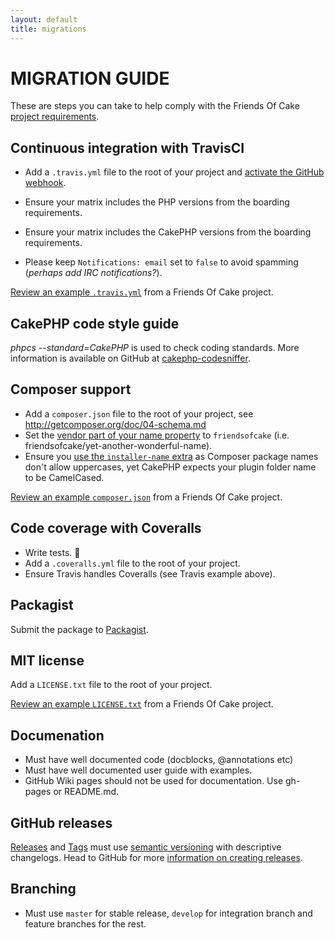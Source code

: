 ```yaml
---
layout: default
title: migrations
---
```


# MIGRATION GUIDE

These are steps you can take to help comply with the Friends Of Cake [project requirements](requirements.html).

## Continuous integration with TravisCI
- Add a `.travis.yml` file to the root of your project and [activate the GitHub webhook](http://docs.travis-ci.com/user/getting-started/#Step-two%3A-Activate-GitHub-Webhook).

- Ensure your matrix includes the PHP versions from the boarding requirements.
- Ensure your matrix includes the CakePHP versions from the boarding requirements.
- Please keep `Notifications: email` set to `false` to avoid spamming (_perhaps add IRC notifications?_).

[Review an example `.travis.yml`](https://github.com/FriendsOfCake/crud/blob/develop/.travis.yml) from a Friends Of Cake project.

## CakePHP code style guide
*phpcs --standard=CakePHP* is used to check coding standards. More information is available on GitHub at [cakephp-codesniffer](https://github.com/cakephp/cakephp-codesniffer).

## Composer support
- Add a `composer.json` file to the root of your project, see http://getcomposer.org/doc/04-schema.md
- Set the [vendor part of your name property](https://getcomposer.org/doc/04-schema.md#name) to `friendsofcake` (i.e. friendsofcake/yet-another-wonderful-name).
- Ensure you [use the `installer-name` extra](https://github.com/composer/installers#custom-install-names) as Composer package names don't allow uppercases, yet CakePHP expects your plugin folder name to be CamelCased.

[Review an example `composer.json`](https://github.com/FriendsOfCake/crud/blob/develop/composer.json) from a Friends Of Cake project.

## Code coverage with Coveralls
- Write tests. 🙇
- Add a `.coveralls.yml` file to the root of your project.
- Ensure Travis handles Coveralls (see Travis example above).

## Packagist
Submit the package to [Packagist](https://packagist.org/).

## MIT license
Add a `LICENSE.txt` file to the root of your project.

[Review an example `LICENSE.txt`](https://github.com/FriendsOfCake/crud/blob/develop/LICENSE.txt) from a Friends Of Cake project.

## Documenation
- Must have well documented code (docblocks, @annotations etc)
- Must have well documented user guide with examples.
- GitHub Wiki pages should not be used for documentation. Use gh-pages or README.md.

## GitHub releases
[Releases](https://help.github.com/articles/about-releases/) and [Tags](http://git-scm.com/book/en/v2/Git-Basics-Tagging) must use [semantic versioning](http://semver.org/) with descriptive changelogs. Head to GitHub for more [information on creating releases](https://help.github.com/articles/creating-releases).

## Branching
- Must use `master` for stable release, `develop` for integration branch and feature branches for the rest.
